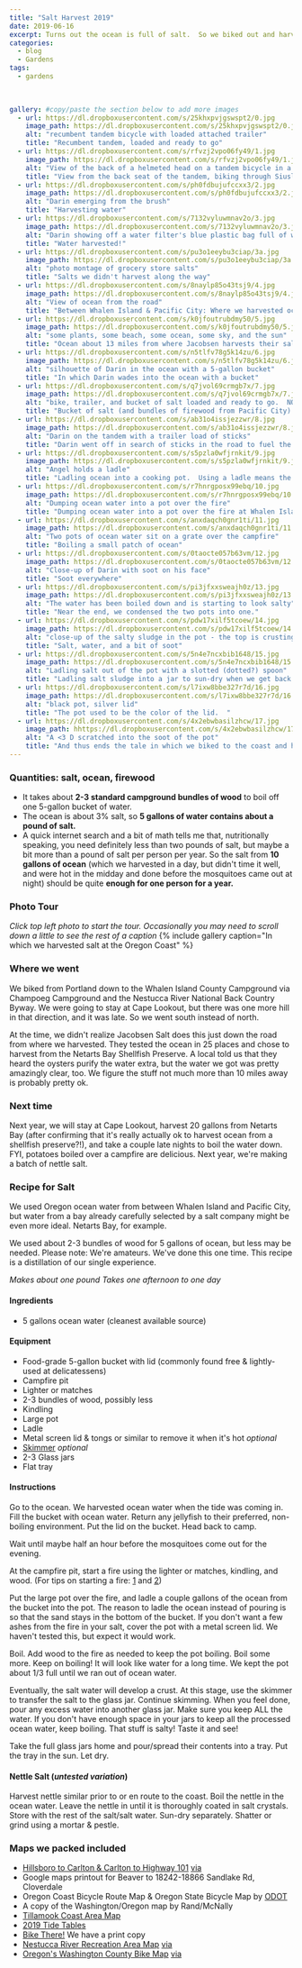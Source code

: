 ```yaml
---
title: "Salt Harvest 2019"
date: 2019-06-16
excerpt: Turns out the ocean is full of salt.  So we biked out and harvested some.  Here's how.
categories:
  - blog
  - Gardens
tags:
  - gardens
  
  

gallery: #copy/paste the section below to add more images
  - url: https://dl.dropboxusercontent.com/s/25khxpvjgswspt2/0.jpg
    image_path: https://dl.dropboxusercontent.com/s/25khxpvjgswspt2/0.jpg
    alt: "recumbent tandem bicycle with loaded attached trailer"
    title: "Recumbent tandem, loaded and ready to go"  
  - url: https://dl.dropboxusercontent.com/s/rfvzj2vpo06fy49/1.jpg
    image_path: https://dl.dropboxusercontent.com/s/rfvzj2vpo06fy49/1.jpg
    alt: "View of the back of a helmeted head on a tandem bicycle in a forest"
    title: "View from the back seat of the tandem, biking through Siuslaw National Forest"  
  - url: https://dl.dropboxusercontent.com/s/ph0fdbujufccxx3/2.jpg
    image_path: https://dl.dropboxusercontent.com/s/ph0fdbujufccxx3/2.jpg
    alt: "Darin emerging from the brush"
    title: "Harvesting water"  
  - url: https://dl.dropboxusercontent.com/s/7132vyluwmnav2o/3.jpg
    image_path: https://dl.dropboxusercontent.com/s/7132vyluwmnav2o/3.jpg
    alt: "Darin showing off a water filter's blue plastic bag full of water"
    title: "Water harvested!"  
  - url: https://dl.dropboxusercontent.com/s/pu3o1eeybu3ciap/3a.jpg
    image_path: https://dl.dropboxusercontent.com/s/pu3o1eeybu3ciap/3a.jpg
    alt: "photo montage of grocery store salts"
    title: "Salts we didn't harvest along the way"  
  - url: https://dl.dropboxusercontent.com/s/8naylp85o43tsj9/4.jpg
    image_path: https://dl.dropboxusercontent.com/s/8naylp85o43tsj9/4.jpg
    alt: "View of ocean from the road"
    title: "Between Whalen Island & Pacific City: Where we harvested ocean water"  
  - url: https://dl.dropboxusercontent.com/s/k0jfoutrubdmy50/5.jpg
    image_path: https://dl.dropboxusercontent.com/s/k0jfoutrubdmy50/5.jpg
    alt: "some plants, some beach, some ocean, some sky, and the sun"
    title: "Ocean about 13 miles from where Jacobsen harvests their salt"  
  - url: https://dl.dropboxusercontent.com/s/n5tlfv78g5k14zu/6.jpg
    image_path: https://dl.dropboxusercontent.com/s/n5tlfv78g5k14zu/6.jpg
    alt: "silhouette of Darin in the ocean with a 5-gallon bucket"
    title: "In which Darin wades into the ocean with a bucket"  
  - url: https://dl.dropboxusercontent.com/s/q7jvol69crmgb7x/7.jpg
    image_path: https://dl.dropboxusercontent.com/s/q7jvol69crmgb7x/7.jpg
    alt: "bike, trailer, and bucket of salt loaded and ready to go.  NO PARKING."
    title: "Bucket of salt (and bundles of firewood from Pacific City) loaded and ready to take back to camp.  The NO PARKING sign was great for leaning the bike against.   We left the tiny jellyfish in the ocean."  
  - url: https://dl.dropboxusercontent.com/s/ab31o4issjezzwr/8.jpg
    image_path: https://dl.dropboxusercontent.com/s/ab31o4issjezzwr/8.jpg
    alt: "Darin on the tandem with a trailer load of sticks"
    title: "Darin went off in search of sticks in the road to fuel the fire.  Next year, we're packing lighter and maybe researching firewood harvesting rules for that forest we biked through en route."  
  - url: https://dl.dropboxusercontent.com/s/s5pzla0wfjrnkit/9.jpg
    image_path: https://dl.dropboxusercontent.com/s/s5pzla0wfjrnkit/9.jpg
    alt: "Angel holds a ladle"
    title: "Ladling ocean into a cooking pot.  Using a ladle means the smidge of sand stays in the bottom of the bucket.  (The campground hosts were delighted to take our 5-gallon deli pickle bucket when we were done with it.)"  
  - url: https://dl.dropboxusercontent.com/s/r7hnrgposx99ebq/10.jpg
    image_path: https://dl.dropboxusercontent.com/s/r7hnrgposx99ebq/10.jpg
    alt: "Dumping ocean water into a pot over the fire"
    title: "Dumping ocean water into a pot over the fire at Whalen Island County Campground"  
  - url: https://dl.dropboxusercontent.com/s/anxdaqch0gnr1ti/11.jpg
    image_path: https://dl.dropboxusercontent.com/s/anxdaqch0gnr1ti/11.jpg
    alt: "Two pots of ocean water sit on a grate over the campfire"
    title: "Boiling a small patch of ocean"  
  - url: https://dl.dropboxusercontent.com/s/0taocte057b63vm/12.jpg
    image_path: https://dl.dropboxusercontent.com/s/0taocte057b63vm/12.jpg
    alt: "Close-up of Darin with soot on his face"
    title: "Soot everywhere"  
  - url: https://dl.dropboxusercontent.com/s/pi3jfxxsweajh0z/13.jpg
    image_path: https://dl.dropboxusercontent.com/s/pi3jfxxsweajh0z/13.jpg
    alt: "The water has been boiled down and is starting to look salty"
    title: "Near the end, we condensed the two pots into one."  
  - url: https://dl.dropboxusercontent.com/s/pdw17xilf5tcoew/14.jpg
    image_path: https://dl.dropboxusercontent.com/s/pdw17xilf5tcoew/14.jpg
    alt: "close-up of the salty sludge in the pot - the top is crusting over"
    title: "Salt, water, and a bit of soot"   
  - url: https://dl.dropboxusercontent.com/s/5n4e7ncxbib1648/15.jpg
    image_path: https://dl.dropboxusercontent.com/s/5n4e7ncxbib1648/15.jpg
    alt: "Ladling salt out of the pot with a slotted (dotted?) spoon"
    title: "Ladling salt sludge into a jar to sun-dry when we get back to Portland"  
  - url: https://dl.dropboxusercontent.com/s/l7ixw8bbe327r7d/16.jpg
    image_path: https://dl.dropboxusercontent.com/s/l7ixw8bbe327r7d/16.jpg
    alt: "black pot, silver lid"
    title: "The pot used to be the color of the lid.  "  
  - url: https://dl.dropboxusercontent.com/s/4x2ebwbasilzhcw/17.jpg
    image_path: hhttps://dl.dropboxusercontent.com/s/4x2ebwbasilzhcw/17.jpg
    alt: "A <3 D scratched into the soot of the pot"
    title: "And thus ends the tale in which we biked to the coast and harvested salt from the ocean"  
---
```


### Quantities: salt, ocean, firewood
- It takes about **2-3 standard campground bundles of wood** to boil off one 5-gallon bucket of water.  
- The ocean is about 3% salt, so **5 gallons of water contains about a pound of salt.**  
- A quick internet search and a bit of math tells me that, nutritionally speaking, you need definitely less than two pounds of salt, but maybe a bit more than a pound of salt per person per year.  So the salt from **10 gallons of ocean** (which we harvested in a day, but didn't time it well, and were hot in the midday and done before the mosquitoes came out at night) should be quite **enough for one person for a year.**  


### Photo Tour
*Click top left photo to start the tour.  Occasionally you may need to scroll down a little to see the rest of a caption*
{% include gallery caption="In which we harvested salt at the Oregon Coast" %}

### Where we went
<p>
We biked from Portland down to the Whalen Island County Campground via Champoeg Campground and the Nestucca River National Back Country Byway.  We were going to stay at Cape Lookout, but there was one more hill in that direction, and it was late.  So we went south instead of north.   
  
  At the time, we didn't realize Jacobsen Salt does this just down the road from where we harvested.   They tested the ocean in 25 places and chose to harvest from the Netarts Bay Shellfish Preserve.  A local told us that they heard the oysters purify the water extra, but the water we got was pretty amazingly clear, too.  We figure the stuff not much more than 10 miles away is probably pretty ok.</p>

### Next time
<p>Next year, we will stay at Cape Lookout, harvest 20 gallons from Netarts Bay (after confirming that it's really actually ok to harvest ocean from a shellfish preserve?!), and take a couple late nights to boil the water down.  FYI, potatoes boiled over a campfire are delicious.  Next year, we're making a batch of nettle salt.</p>

### Recipe for Salt
We used Oregon ocean water from between Whalen Island and Pacific City, but water from a bay already carefully selected by a salt company might be even more ideal.  Netarts Bay, for example.

We used about 2-3 bundles of wood for 5 gallons of ocean, but less may be needed.  Please note: We're amateurs.  We've done this one time.  This recipe is a distillation of our single experience.

*Makes about one pound*
*Takes one afternoon to one day*

#### Ingredients
- 5 gallons ocean water (cleanest available source)

#### Equipment
- Food-grade 5-gallon bucket with lid (commonly found free & lightly-used at delicatessens)
- Campfire pit
- Lighter or matches
- 2-3 bundles of wood, possibly less
- Kindling
- Large pot
- Ladle
- Metal screen lid & tongs or similar to remove it when it's hot *optional*
- [Skimmer](https://en.wikipedia.org/wiki/Skimmer_(utensil)) *optional*
- 2-3 Glass jars
- Flat tray

#### Instructions
Go to the ocean.  We harvested ocean water when the tide was coming in.  Fill the bucket with ocean water.  Return any jellyfish to their preferred, non-boiling environment.  Put the lid on the bucket.  Head back to camp.  

Wait until maybe half an hour before the mosquitoes come out for the evening.  

At the campfire pit, start a fire using the lighter or matches, kindling, and wood.  (For tips on starting a fire: [1](https://www.npr.org/news/graphics/2012/06/NPR-summer-science-campfire.pdf) and [2](https://www.outsideonline.com/2392462/how-to-build-a-fire))

Put the large pot over the fire, and ladle a couple gallons of the ocean from the bucket into the pot.  The reason to ladle the ocean instead of pouring is so that the sand stays in the bottom of the bucket.  If you don't want a few ashes from the fire in your salt, cover the pot with a metal screen lid.  We haven't tested this, but expect it would work.

Boil. Add wood to the fire as needed to keep the pot boiling.  Boil some more.  Keep on boiling!  It will look like water for a long time.  We kept the pot about 1/3 full until we ran out of ocean water.  

Eventually, the salt water will develop a crust.  At this stage, use the skimmer to transfer the salt to the glass jar.  Continue skimming.  When you feel done, pour any excess water into another glass jar.  Make sure you keep ALL the water.  If you don't have enough space in your jars to keep all the processed ocean water, keep boiling.  That stuff is salty!  Taste it and see!

Take the full glass jars home and pour/spread their contents into a tray.  Put the tray in the sun.  Let dry.

#### Nettle Salt (*untested variation*)
Harvest nettle similar prior to or en route to the coast.  Boil the nettle in the ocean water.  Leave the nettle in until it is thoroughly coated in salt crystals.  Store with the rest of the salt/salt water.  Sun-dry separately.  Shatter or grind using a mortar & pestle.  

### Maps we packed included
- [Hillsboro to Carlton & Carlton to Highway 101](https://www.portlandoregon.gov/transportation/article/316552) [via](https://www.portlandoregon.gov/transportation/article/301633)
- Google maps printout for Beaver to 18242-18866 Sandlake Rd, Cloverdale
- Oregon Coast Bicycle Route Map & Oregon State Bicycle Map by [ODOT](https://www.oregon.gov/odot/programs/pages/bikeped.aspx)
- A copy of the Washington/Oregon map by Rand/McNally
- [Tillamook Coast Area Map](https://www.1001-map.com/l8/media.php/1-392-2.pdf)
- [2019 Tide Tables](https://oregonstateparks.org/index.cfm?do=main.loadFile&load=_siteFiles%2Fpublications%2F44255_2019_oprd_tide_tables%28web%29033452.pdf)
- [Bike There!](https://www.oregonmetro.gov/tools-living/getting-around/bike-there) We have a print copy
- [Nestucca River Recreation Area Map](https://live.staticflickr.com/5331/30696276895_2d41684d2b_k.jpg#) [via](https://www.blm.gov/visit/nestucca-river-recreation-area)
- [Oregon's Washington County Bike Map](https://tualatinvalley.org/maps-guides-form/) [via](https://tualatinvalley.org/cycling-in-the-tualatin-valley/)
